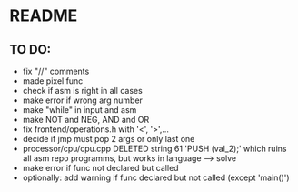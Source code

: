 # README

## TO DO:

- fix "//" comments
- made pixel func
- check if asm is right in all cases
- make error if wrong arg number
- make "while" in input and asm
- make NOT and NEG, AND and OR
- fix frontend/operations.h with '<', '>',...
- decide if jmp must pop 2 args or only last one
- processor/cpu/cpu.cpp DELETED string 61 'PUSH (val_2);' which ruins all asm repo programms, but works in language --> solve
- make error if func not declared but called
- optionally: add warning if func declared but not called (except 'main()')
